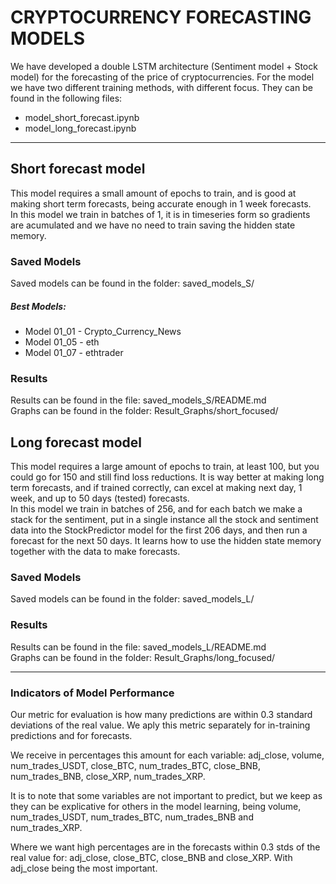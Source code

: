 # CRYPTOCURRENCY FORECASTING MODELS
We have developed a double LSTM architecture (Sentiment model + Stock model) for the forecasting of the price of cryptocurrencies. For the model we have two different training methods, with different focus. They can be found in the following files:
- model_short_forecast.ipynb
- model_long_forecast.ipynb

---
## Short forecast model
This model requires a small amount of epochs to train, and is good at making short term forecasts, being accurate enough in 1 week forecasts.  
In this model we train in batches of 1, it is in timeseries form so gradients are acumulated and we have no need to train saving the hidden state memory.  

### Saved Models
Saved models can be found in the folder: saved_models_S/  
##### Best Models:
- Model 01_01 - Crypto_Currency_News
- Model 01_05 - eth
- Model 01_07 - ethtrader

### Results
Results can be found in the file: saved_models_S/README.md  
Graphs can be found in the folder: Result_Graphs/short_focused/  

## Long forecast model
This model requires a large amount of epochs to train, at least 100, but you could go for 150 and still find loss reductions. It is way better at making long term forecasts, and if trained correctly, can excel at making next day, 1 week, and up to 50 days (tested) forecasts.  
In this model we train in batches of 256, and for each batch we make a stack for the sentiment, put in a single instance all the stock and sentiment data into the StockPredictor model for the first 206 days, and then run a forecast for the next 50 days. It learns how to use the hidden state memory together with the data to make forecasts.
### Saved Models
Saved models can be found in the folder: saved_models_L/
### Results
Results can be found in the file: saved_models_L/README.md  
Graphs can be found in the folder: Result_Graphs/long_focused/

---
### Indicators of Model Performance
Our metric for evaluation is how many predictions are within 0.3 standard deviations of the real value. We aply this metric separately for in-training predictions and for forecasts.

We receive in percentages this amount for each variable: adj_close, volume, num_trades_USDT, close_BTC, num_trades_BTC, close_BNB, num_trades_BNB, close_XRP, num_trades_XRP.

It is to note that some variables are not important to predict, but we keep as they can be explicative for others in the model learning, being volume, num_trades_USDT, num_trades_BTC, num_trades_BNB and num_trades_XRP.

Where we want high percentages are in the forecasts within 0.3 stds of the real value for: adj_close, close_BTC, close_BNB and close_XRP. With adj_close being the most important.
